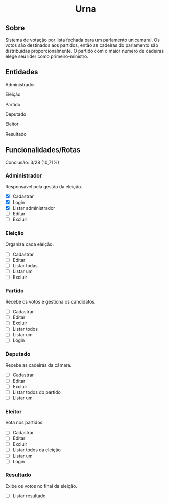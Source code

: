 <h1 align='center'>Urna</h1>

## Sobre
Sistema de votação por lista fechada para um parlamento unicamaral. Os votos são destinados aos partidos, então as cadeiras do parlamento são distribuídas proporcionalmente. O partido com o maior número de cadeiras elege seu líder como primeiro-ministro.

## Entidades
Administrador

Eleição

Partido

Deputado

Eleitor

Resultado

## Funcionalidades/Rotas
Conclusão: 3/28 (10,71%)

### Administrador 
Responsável pela gestão da eleição.

- [x] Cadastrar
- [x] Login
- [x] Listar administrador
- [ ] Editar
- [ ] Excluir

### Eleição
Organiza cada eleição.

- [ ] Cadastrar
- [ ] Editar
- [ ] Listar todas
- [ ] Listar um
- [ ] Excluir

### Partido
Recebe os votos e gestiona os candidatos.

- [ ] Cadastrar
- [ ] Editar
- [ ] Excluir
- [ ] Listar todos
- [ ] Listar um
- [ ] Login

### Deputado
Recebe as cadeiras da câmara.

- [ ] Cadastrar
- [ ] Editar
- [ ] Excluir
- [ ] Listar todos do partido
- [ ] Listar um

### Eleitor
Vota nos partidos.

- [ ] Cadastrar
- [ ] Editar
- [ ] Excluir
- [ ] Listar todos da eleição
- [ ] Listar um
- [ ] Login

### Resultado
Exibe os votos no final da eleição.

- [ ] Listar resultado
